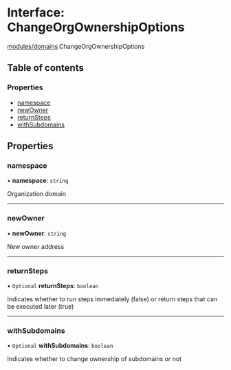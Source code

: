 # Interface: ChangeOrgOwnershipOptions

[modules/domains](../modules/modules_domains.md).ChangeOrgOwnershipOptions

## Table of contents

### Properties

- [namespace](modules_domains.ChangeOrgOwnershipOptions.md#namespace)
- [newOwner](modules_domains.ChangeOrgOwnershipOptions.md#newowner)
- [returnSteps](modules_domains.ChangeOrgOwnershipOptions.md#returnsteps)
- [withSubdomains](modules_domains.ChangeOrgOwnershipOptions.md#withsubdomains)

## Properties

### namespace

• **namespace**: `string`

Organization domain

___

### newOwner

• **newOwner**: `string`

New owner address

___

### returnSteps

• `Optional` **returnSteps**: `boolean`

Indicates whether to run steps immediately (false) or return steps that can be executed later (true)

___

### withSubdomains

• `Optional` **withSubdomains**: `boolean`

Indicates whether to change ownership of subdomains or not
